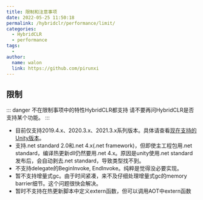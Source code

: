 ```yaml
---
title: 限制和注意事项
date: 2022-05-25 11:50:18
permalink: /hybridclr/performance/limit/
categories:
  - HybridCLR
  - performance
tags:
  - 
author: 
  name: walon
  link: https://github.com/pirunxi
---
```

## 限制

::: danger 不在限制事项中的特性HybridCLR都支持
请不要再问HybridCLR是否支持某个功能。
:::

- 目前仅支持2019.4.x、2020.3.x、2021.3.x系列版本。具体请查看[现在支持的Unity版本](/hybridclr/support_versions/)。
- 支持.net standard 2.0和.net 4.x(.net framework)，但即使主工程包用.net standard，编译热更新dll仍然要用.net 4.x。原因是unity使用.net standard发布后，会自动剥去.net standard，导致类型找不到。
- 不支持delegate的BeginInvoke, EndInvoke。纯粹是觉得没必要实现。
- 暂不支持增量式gc。由于时间紧凑，来不及仔细处理增量式gc的memory barrier细节。这个问题很快会解决。
- 暂时不支持在热更新脚本中定义extern函数，但可以调用AOT中extern函数

